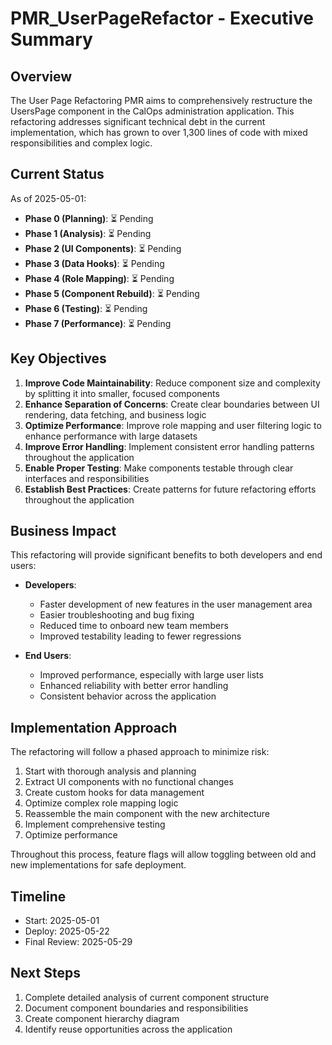 # PMR_UserPageRefactor - Executive Summary

## Overview

The User Page Refactoring PMR aims to comprehensively restructure the UsersPage component in the CalOps administration application. This refactoring addresses significant technical debt in the current implementation, which has grown to over 1,300 lines of code with mixed responsibilities and complex logic.

## Current Status

As of 2025-05-01:
- **Phase 0 (Planning)**: ⏳ Pending
- **Phase 1 (Analysis)**: ⏳ Pending
- **Phase 2 (UI Components)**: ⏳ Pending
- **Phase 3 (Data Hooks)**: ⏳ Pending
- **Phase 4 (Role Mapping)**: ⏳ Pending
- **Phase 5 (Component Rebuild)**: ⏳ Pending
- **Phase 6 (Testing)**: ⏳ Pending
- **Phase 7 (Performance)**: ⏳ Pending

## Key Objectives

1. **Improve Code Maintainability**: Reduce component size and complexity by splitting it into smaller, focused components
2. **Enhance Separation of Concerns**: Create clear boundaries between UI rendering, data fetching, and business logic
3. **Optimize Performance**: Improve role mapping and user filtering logic to enhance performance with large datasets
4. **Improve Error Handling**: Implement consistent error handling patterns throughout the application
5. **Enable Proper Testing**: Make components testable through clear interfaces and responsibilities
6. **Establish Best Practices**: Create patterns for future refactoring efforts throughout the application

## Business Impact

This refactoring will provide significant benefits to both developers and end users:

- **Developers**:
  - Faster development of new features in the user management area
  - Easier troubleshooting and bug fixing
  - Reduced time to onboard new team members
  - Improved testability leading to fewer regressions

- **End Users**:
  - Improved performance, especially with large user lists
  - Enhanced reliability with better error handling
  - Consistent behavior across the application

## Implementation Approach

The refactoring will follow a phased approach to minimize risk:

1. Start with thorough analysis and planning
2. Extract UI components with no functional changes
3. Create custom hooks for data management
4. Optimize complex role mapping logic
5. Reassemble the main component with the new architecture
6. Implement comprehensive testing
7. Optimize performance

Throughout this process, feature flags will allow toggling between old and new implementations for safe deployment.

## Timeline

- Start: 2025-05-01
- Deploy: 2025-05-22 
- Final Review: 2025-05-29

## Next Steps

1. Complete detailed analysis of current component structure
2. Document component boundaries and responsibilities
3. Create component hierarchy diagram
4. Identify reuse opportunities across the application